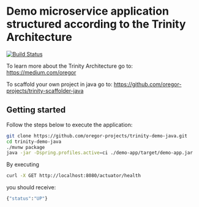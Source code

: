 # Demo microservice application structured according to the Trinity Architecture

[![Build Status](https://travis-ci.org/oregor-projects/trinity-demo-java.svg?branch=master)](https://travis-ci.org/oregor-projects/trinity-demo-java)

To learn more about the Trinity Architecture go to: https://medium.com/oregor

To scaffold your own project in java go to: https://github.com/oregor-projects/trinity-scaffolder-java


## Getting started

Follow the steps below to execute the application:

```bash
git clone https://github.com/oregor-projects/trinity-demo-java.git
cd trinity-demo-java
./mvnw package
java -jar -Dspring.profiles.active=ci ./demo-app/target/demo-app.jar 
```

By executing

```bash
curl -X GET http://localhost:8080/actuator/health
```

you should receive:

```bash
{"status":"UP"}
```
